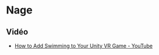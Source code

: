 # Nage

## Vidéo

* [How to Add Swimming to Your Unity VR Game - YouTube](https://www.youtube.com/watch?v=ViQzKZvYdgE&t=19s)